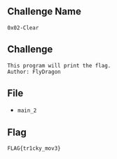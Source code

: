 ## Challenge Name
```
0x02-Clear
```
## Challenge
```
This program will print the flag.  
Author: FlyDragon
```
## File
- `main_2`
## Flag
```
FLAG{tr1cky_mov3}
```
